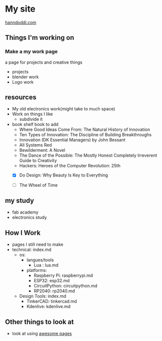 # My site

[hanndoddi.com](www.hanndoddi.com)

## Things I'm working on

### Make a **my work** page

a page for projects and creative things

- projects
- blender work
- Logo work

## resources 

- My old electronics work(might take to much space)
- Work on things I like
    * subdivide it
- book shelf book to add
    * Where Good Ideas Come From: The Natural History of Innovation
    * Ten Types of Innovation: The Discipline of Building Breakthroughs
    * Innovation (DK Essential Managers) by John Bessant
    * All Systems Red
    * Bewilderment: A Novel
    * The Dance of the Possible: The Mostly Honest Completely Irreverent Guide to Creativity
    * Hackers: Heroes of the Computer Revolution: 25th
    * [x] Do Design: Why Beauty Is Key to Everything
    * [ ] The Wheel of Time


## my study

- fab academy
- electronics study

## How I Work

- pages I still need to make
 - technical: index.md
      - os:
           - langues/tools
                - Lua : lua.md
          - platforms:
               - Raspberry Pi: raspberrypi.md
               - ESP32: esp32.md
               - CircuitPython: circuitpython.md
               - RP2040: rp2040.md
      - Design Tools: index.md
          - TinkerCAD: tinkercad.md
          - Kdenlive: kdenlive.md


## Other things to look at

- look at using [awesome pages](https://github.com/lukasgeiter/mkdocs-awesome-nav)
